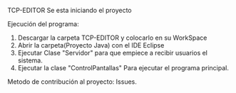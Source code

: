 TCP-EDITOR
Se esta iniciando el proyecto

Ejecución del programa:
1. Descargar la carpeta TCP-EDITOR y colocarlo en su WorkSpace
2. Abrir la carpeta(Proyecto Java) con el IDE Eclipse
3. Ejecutar Clase "Servidor" para que empiece a recibir usuarios el sistema.
4. Ejecutar la clase "ControlPantallas" Para ejecutar el programa principal.

Metodo de contribución al proyecto: Issues.


